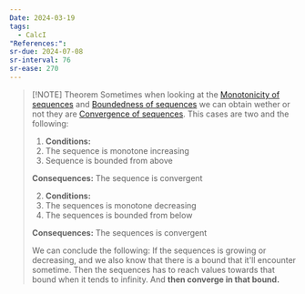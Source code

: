 ```yaml
---
Date: 2024-03-19
tags:
  - CalcI
"References:": 
sr-due: 2024-07-08
sr-interval: 76
sr-ease: 270
---
```


> [!NOTE] Theorem
> Sometimes when looking at the [Monotonicity of sequences](Monotonicity%20of%20sequences.md) and [Boundedness of sequences](Boundedness%20of%20sequences.md) we can obtain wether or not they are [Convergence of sequences](Convergence%20of%20sequences.md). 
> This cases are two and the following: 
> 
> 1. **Conditions:**
> 	1. The sequence is monotone increasing 
> 	2. Sequence is bounded from above
> 	
> **Consequences:**
> The sequence is convergent
> 
> 2. **Conditions:**
> 	1. The sequences is monotone decreasing
> 	2. The sequences is bounded from below
> 
> **Consequences:**
> The sequences is convergent
> 
> We can conclude the following: If the sequences is growing or decreasing, and we also know that there is a bound that it'll encounter sometime. Then the sequences has to reach values towards that bound when it tends to infinity. And **then converge in that bound.** 
